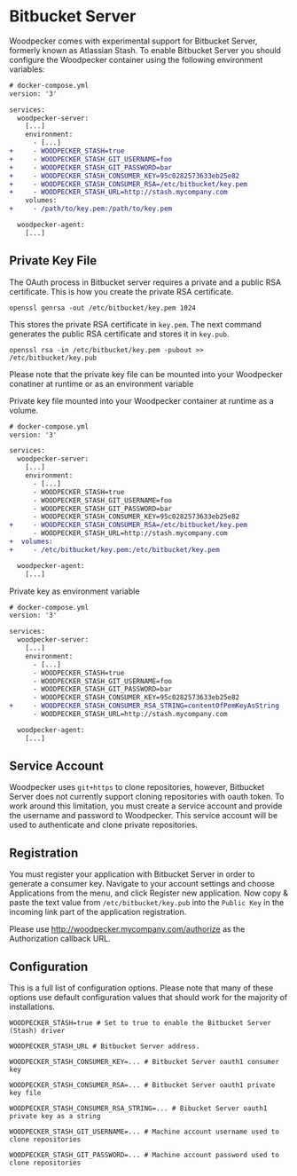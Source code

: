 # Bitbucket Server

Woodpecker comes with experimental support for Bitbucket Server, formerly known as Atlassian Stash. To enable Bitbucket Server you should configure the Woodpecker container using the following environment variables:

```diff
# docker-compose.yml
version: '3'

services:
  woodpecker-server:
    [...]
    environment:
      - [...]
+     - WOODPECKER_STASH=true
+     - WOODPECKER_STASH_GIT_USERNAME=foo
+     - WOODPECKER_STASH_GIT_PASSWORD=bar
+     - WOODPECKER_STASH_CONSUMER_KEY=95c0282573633eb25e82
+     - WOODPECKER_STASH_CONSUMER_RSA=/etc/bitbucket/key.pem
+     - WOODPECKER_STASH_URL=http://stash.mycompany.com
    volumes:
+     - /path/to/key.pem:/path/to/key.pem

  woodpecker-agent:
    [...]
```

## Private Key File

The OAuth process in Bitbucket server requires a private and a public RSA certificate. This is how you create the private RSA certificate.

```nohighlight
openssl genrsa -out /etc/bitbucket/key.pem 1024
```

This stores the private RSA certificate in `key.pem`. The next command generates the public RSA certificate and stores it in `key.pub`.

```nohighlight
openssl rsa -in /etc/bitbucket/key.pem -pubout >> /etc/bitbucket/key.pub
```

Please note that the private key file can be mounted into your Woodpecker conatiner at runtime or as an environment variable

Private key file mounted into your Woodpecker container at runtime as a volume.

```diff
# docker-compose.yml
version: '3'

services:
  woodpecker-server:
    [...]
    environment:
      - [...]
      - WOODPECKER_STASH=true
      - WOODPECKER_STASH_GIT_USERNAME=foo
      - WOODPECKER_STASH_GIT_PASSWORD=bar
      - WOODPECKER_STASH_CONSUMER_KEY=95c0282573633eb25e82
+     - WOODPECKER_STASH_CONSUMER_RSA=/etc/bitbucket/key.pem
      - WOODPECKER_STASH_URL=http://stash.mycompany.com
+  volumes:
+     - /etc/bitbucket/key.pem:/etc/bitbucket/key.pem

  woodpecker-agent:
    [...]
```

Private key as environment variable

```diff
# docker-compose.yml
version: '3'

services:
  woodpecker-server:
    [...]
    environment:
      - [...]
      - WOODPECKER_STASH=true
      - WOODPECKER_STASH_GIT_USERNAME=foo
      - WOODPECKER_STASH_GIT_PASSWORD=bar
      - WOODPECKER_STASH_CONSUMER_KEY=95c0282573633eb25e82
+     - WOODPECKER_STASH_CONSUMER_RSA_STRING=contentOfPemKeyAsString
      - WOODPECKER_STASH_URL=http://stash.mycompany.com

  woodpecker-agent:
    [...]
```

## Service Account

Woodpecker uses `git+https` to clone repositories, however, Bitbucket Server does not currently support cloning repositories with oauth token. To work around this limitation, you must create a service account and provide the username and password to Woodpecker. This service account will be used to authenticate and clone private repositories.

## Registration

You must register your application with Bitbucket Server in order to generate a consumer key. Navigate to your account settings and choose Applications from the menu, and click Register new application. Now copy & paste the text value from `/etc/bitbucket/key.pub` into the `Public Key` in the incoming link part of the application registration.

Please use http://woodpecker.mycompany.com/authorize as the Authorization callback URL.


## Configuration

This is a full list of configuration options. Please note that many of these options use default configuration values that should work for the majority of installations.

```shell
WOODPECKER_STASH=true # Set to true to enable the Bitbucket Server (Stash) driver

WOODPECKER_STASH_URL # Bitbucket Server address.

WOODPECKER_STASH_CONSUMER_KEY=... # Bitbucket Server oauth1 consumer key

WOODPECKER_STASH_CONSUMER_RSA=... # Bitbucket Server oauth1 private key file

WOODPECKER_STASH_CONSUMER_RSA_STRING=... # Bibucket Server oauth1 private key as a string

WOODPECKER_STASH_GIT_USERNAME=... # Machine account username used to clone repositories

WOODPECKER_STASH_GIT_PASSWORD=... # Machine account password used to clone repositories
```
